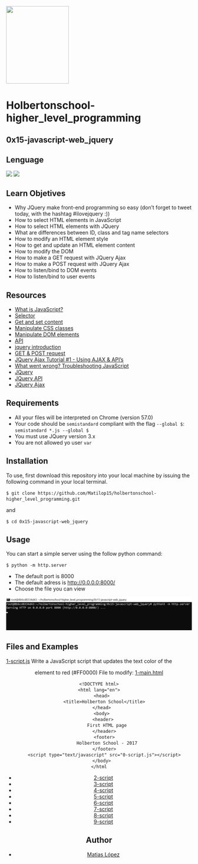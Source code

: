 <img src="https://blog.holbertonschool.com/wp-content/uploads/2020/04/unnamed-2.png" width="170" height="210">

# Holbertonschool-higher_level_programming

## 0x15-javascript-web_jquery

## Lenguage
<img src="https://img.icons8.com/color/100/000000/javascript--v1.png"/> <img src="https://img.icons8.com/ios/100/4a90e2/jquery.png"/>

## Learn Objetives
- Why JQuery make front-end programming so easy (don’t forget to tweet today, with the hashtag #ilovejquery :))
- How to select HTML elements in JavaScript
- How to select HTML elements with JQuery
- What are differences between ID, class and tag name selectors
- How to modify an HTML element style
- How to get and update an HTML element content
- How to modify the DOM
- How to make a GET request with JQuery Ajax
- How to make a POST request with JQuery Ajax
- How to listen/bind to DOM events
- How to listen/bind to user events

## Resources
- [What is JavaScript?](https://intranet.hbtn.io/rltoken/FBd59d6M-Bal5PiSJbhw9g)
- [Selector](https://intranet.hbtn.io/rltoken/RtFB5Ycdvvk5OYv79zgr6A)
- [Get and set content](https://intranet.hbtn.io/rltoken/JAC2vdSj1pbH6y_9OwQrAw)
- [Manipulate CSS classes](https://intranet.hbtn.io/rltoken/Pvl_U4kdmxtHrZAHoFh_qw)
- [Manipulate DOM elements](https://intranet.hbtn.io/rltoken/fA1R3S7dNUX4lj68z6qMyw)
- [API](https://intranet.hbtn.io/rltoken/w_Y67Y3UlGQ6nluZx9KJyQ)
- [jquery introduction](https://jquery-tutorial.net/ajax/introduction/)
- [GET & POST request](https://intranet.hbtn.io/rltoken/xN81Z76ZeNgB42tyJOgXjA)
- [JQuery Ajax Tutorial #1 - Using AJAX & API’s](https://intranet.hbtn.io/rltoken/Rq2Ob5rhN-N458YBxxaRXQ)
- [What went wrong? Troubleshooting JavaScript](https://intranet.hbtn.io/rltoken/ZpjZXl5AxHmurQFuxQfB4A)
- [JQuery](https://intranet.hbtn.io/rltoken/L5nA7F44DBhrCAdlEvxrqQ)
- [JQuery API](https://api.jquery.com/)
- [JQuery Ajax](https://learn.jquery.com/ajax/)

## Requirements
- All your files will be interpreted on Chrome (version 57.0)
- Your code should be `semistandard` compliant with the flag `--global $`: `semistandard *.js --global $`
- You must use JQuery version 3.x
- You are not allowed yo user `var`

## Installation

To use, first download  this repository into your local machine by issuing the following command in your local terminal. 
```
$ git clone https://github.com/Matilop15/holbertonschool-higher_level_programming.git
```
and 
```
$ cd 0x15-javascript-web_jquery
```

## Usage
You can start a simple server using the follow python command:
```
$ python -m http.server
```
- The default port is 8000
- The default adress is http://0.0.0.0:8000/ 
- Choose the file you can view

<img src="./openserver.png" width="auto" height="auto">

## Files and Examples
[1-script.js](1-script.js)                                                                                          Write a JavaScript script that updates the text color of the <header> element to red (#FF0000)                   File to modify: [1-main.html](1-main.html)
```
<!DOCTYPE html>
<html lang="en">
  <head>
    <title>Holberton School</title>
  </head>
  <body>
    <header> 
      First HTML page
    </header>
    <footer>
      Holberton School - 2017
    </footer>
    <script type="text/javascript" src="0-script.js"></script>
  </body>
</html
```
- [2-script](2-script)
- [3-script](3-script)
- [4-script](4-script)
- [5-script](5-script)
- [6-script](6-script)
- [7-script](7-script)
- [8-script](8-script)
- [9-script](9-script)


## Author
- [Matias López](https://uy.linkedin.com/in/matias-l%C3%B3pez-777796194?trk=people-guest_people_search-card)